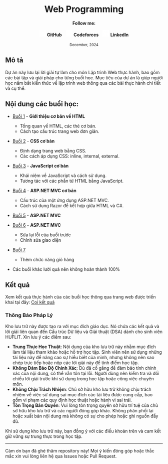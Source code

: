 <h1 align="center">Web Programming</h1>

<div align="center">
  <p><strong>Follow me:</strong></p>
</div>

<div align="center">
  <p>
    <img src="https://github.com/k1enn/software-engineer-notes/blob/main/subjects/web-programming/Buoi1/Bai01/images/github.png" alt="GitHub Logo" width="20" height="20" />
    <strong><a style="text-decoration:none;" href="https://github.com/k1enn" target="_blank">GitHub</a></strong>
    <img style="padding-left: 10px; " src="https://github.com/k1enn/software-engineer-notes/blob/main/subjects/web-programming/Buoi1/Bai01/images/codeforces.png" alt="Codeforces Logo" width="20" height="20" />
    <strong><a style="text-decoration:none;" href="https://codeforces.com/profile/dinhtrungkien" target="_blank">Codeforces</a></strong>
    <img style="padding-left: 10px;" src="https://github.com/k1enn/software-engineer-notes/blob/main/subjects/web-programming/Buoi1/Bai01/images/linkedin.png" alt="LinkedIn Logo" width="20" height="20" />
    <strong><a style="text-decoration:none;" href="https://www.linkedin.com/in/k1enn/" target="_blank">LinkedIn</a></strong>
  </p>
      <small> December, 2024</small>
</div>

## Mô tả
Dự án này lưu lại lời giải tự làm cho môn Lập trình Web thực hành, bao gồm các bài tập và giải pháp cho từng buổi học. Mục tiêu của dự án là giúp người học nắm bắt kiến thức về lập trình web thông qua các bài thực hành chi tiết và cụ thể.

## Nội dung các buổi học:
- [Buổi 1](https://github.com/k1enn/software-engineer-notes/tree/main/subjects/web-programming/Buoi1) - **Giới thiệu cơ bản về HTML**
  - Tổng quan về HTML, các thẻ cơ bản.
  - Cách tạo cấu trúc trang web đơn giản.

- [Buổi 2](https://github.com/k1enn/software-engineer-notes/tree/main/subjects/web-programming/Buoi2) - **CSS cơ bản**
  - Định dạng trang web bằng CSS.
  - Các cách áp dụng CSS: inline, internal, external.

- [Buổi 3](https://github.com/k1enn/software-engineer-notes/tree/main/subjects/web-programming/Buoi3) - **JavaScript cơ bản**
  - Khái niệm về JavaScript và cách sử dụng.
  - Tương tác với các phần tử HTML bằng JavaScript.

- [Buổi 4](https://github.com/k1enn/software-engineer-notes/tree/main/subjects/web-programming/Buoi4) - **ASP.NET MVC cơ bản**
  - Cấu trúc của một ứng dụng ASP.NET MVC.
  - Cách sử dụng Razor để kết hợp giữa HTML và C#.
- [Buổi 5](https://github.com/k1enn/software-engineer-notes/tree/main/subjects/web-programming/Buoi5/DBStoreSport) - **ASP.NET MVC**
- [Buổi 6](https://github.com/k1enn/software-engineer-notes/tree/main/subjects/web-programming/Buoi6) - **ASP.NET MVC**
  - Sửa lại lỗi của buổi trước
  - Chỉnh sửa giao diện
- [Buổi 7](https://github.com/k1enn/software-engineer-notes/tree/main/subjects/web-programming/Buoi7/DBStoreSport)
  - Thêm chức năng giỏ hàng
- Các buổi khác lười quá nên không hoàn thành 100%
## Kết quả
Xem kết quả thực hành của các buổi học thông qua trang web được triển khai tại đây: [Coi kết quả](https://shorturl.at/uE37V)

### Thông Báo Pháp Lý

Kho lưu trữ này được tạo ra với mục đích giáo dục. Nó chứa các kết quả và lời giải liên quan đến Cấu trúc Dữ liệu và Giải thuật (DSA) dành cho sinh viên HUFLIT. Xin lưu ý các điểm sau:

- **Trung Thực Học Thuật**: Nội dung của kho lưu trữ này nhằm mục đích làm tài liệu tham khảo hoặc hỗ trợ học tập. Sinh viên nên sử dụng những tài liệu này để nâng cao sự hiểu biết của mình, nhưng không nên sao chép trực tiếp hoặc nộp các lời giải này để tính điểm học tập.
- **Không Đảm Bảo Độ Chính Xác**: Dù đã cố gắng để đảm bảo tính chính xác của nội dung, có thể vẫn tồn tại lỗi. Người dùng nên kiểm tra và đối chiếu lời giải trước khi sử dụng trong học tập hoặc công việc chuyên môn.
- **Không Chịu Trách Nhiệm**: Chủ sở hữu kho lưu trữ không chịu trách nhiệm về việc sử dụng sai mục đích các tài liệu được cung cấp, bao gồm vi phạm các quy định học thuật hoặc hành vi sai trái.
- **Tôn Trọng Bản Quyền**: Vui lòng tôn trọng quyền sở hữu trí tuệ của chủ sở hữu kho lưu trữ và các người đóng góp khác. Không phân phối lại hoặc xuất bản nội dung mà không có sự cho phép hoặc ghi nguồn đầy đủ.

Khi sử dụng kho lưu trữ này, bạn đồng ý với các điều khoản trên và cam kết giữ vững sự trung thực trong học tập.

---

Cảm ơn bạn đã ghé thăm repository này! Mọi ý kiến đóng góp hoặc thắc mắc xin vui lòng liên hệ qua Issues hoặc Pull Request.
